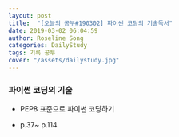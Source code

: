 ```yaml
---
layout: post
title:  "[오늘의 공부#190302] 파이썬 코딩의 기술독서"
date: 2019-03-02 06:04:59
author: Roseline Song
categories: DailyStudy
tags: 기록 공부
cover: "/assets/dailystudy.jpg"
---
```



### 파이썬 코딩의 기술

- PEP8 표준으로 파이썬 코딩하기 

- p.37~ p.114

<br>

